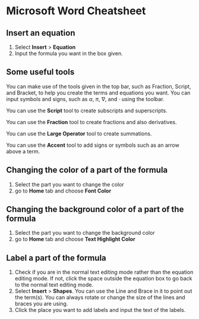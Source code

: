 # Microsoft Word Cheatsheet

## Insert an equation
1. Select **Insert** > **Equation**
2. Input the formula you want in the box given. 


## Some useful tools
You can make use of the tools given in the top bar, such as Fraction, Script, and Bracket, to help you create the terms and equations you want. 
You can input symbols and signs, such as $\alpha$, $\pi$, $\nabla$, and $\cdot$ using the toolbar.

You can use the **Script** tool to create subscripts and superscripts.

You can use the **Fraction** tool to create fractions and also derivatives.

You can use the **Large Operator** tool to create summations.

You can use the **Accent** tool to add signs or symbols such as an arrow above a term.

## Changing the color of a part of the formula
1. Select the part you want to change the color
2. go to **Home** tab and choose **Font Color**

## Changing the background color of a part of the formula
1. Select the part you want to change the background color
2. go to **Home** tab and choose **Text Highlight Color**

## Label a part of the formula
1. Check if you are in the normal text editing mode rather than the equation editing mode. If not, click the space outside the equation box to go back to the normal text editing mode.
2. Select **Insert** > **Shapes**. You can use the Line and Brace in it to point out the term(s). You can always rotate or change the size of the lines and braces you are using.
3. Click the place you want to add labels and input the text of the labels.
